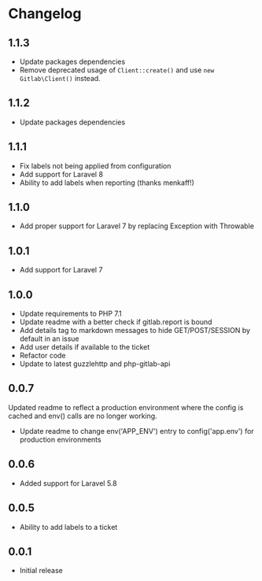 # Changelog

## 1.1.3

- Update packages dependencies
- Remove deprecated usage of `Client::create()` and use `new Gitlab\Client()` instead.

## 1.1.2

- Update packages dependencies

## 1.1.1

- Fix labels not being applied from configuration
- Add support for Laravel 8
- Ability to add labels when reporting (thanks menkaff!)

## 1.1.0

- Add proper support for Laravel 7 by replacing Exception with Throwable

## 1.0.1

- Add support for Laravel 7

## 1.0.0

- Update requirements to PHP 7.1
- Update readme with a better check if gitlab.report is bound
- Add details tag to markdown messages to hide GET/POST/SESSION by default in an issue
- Add user details if available to the ticket
- Refactor code
- Update to latest guzzlehttp and php-gitlab-api

## 0.0.7

Updated readme to reflect a production environment where the config is cached and env() calls are no longer working.

- Update readme to change env('APP_ENV') entry to config('app.env') for production environments

## 0.0.6
- Added support for Laravel 5.8

## 0.0.5
- Ability to add labels to a ticket


## 0.0.1
- Initial release

